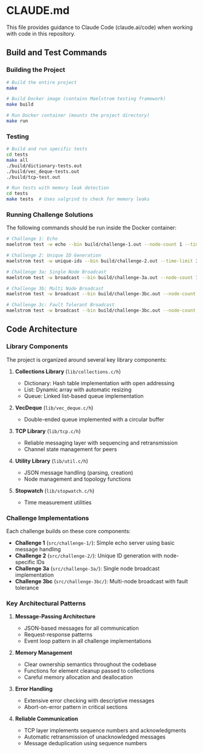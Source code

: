 # CLAUDE.md

This file provides guidance to Claude Code (claude.ai/code) when working with code in this repository.

## Build and Test Commands

### Building the Project

```bash
# Build the entire project
make

# Build Docker image (contains Maelstrom testing framework)
make build

# Run Docker container (mounts the project directory)
make run
```

### Testing

```bash
# Build and run specific tests
cd tests
make all
./build/dictionary-tests.out
./build/vec_deque-tests.out
./build/tcp-test.out

# Run tests with memory leak detection
cd tests
make tests  # Uses valgrind to check for memory leaks
```

### Running Challenge Solutions

The following commands should be run inside the Docker container:

```bash
# Challenge 1: Echo
maelstrom test -w echo --bin build/challenge-1.out --node-count 1 --time-limit 10

# Challenge 2: Unique ID Generation
maelstrom test -w unique-ids --bin build/challenge-2.out --time-limit 30 --rate 1000 --node-count 3 --availability total --nemesis partition

# Challenge 3a: Single Node Broadcast
maelstrom test -w broadcast --bin build/challenge-3a.out --node-count 1 --time-limit 20 --rate 10

# Challenge 3b: Multi Node Broadcast
maelstrom test -w broadcast --bin build/challenge-3bc.out --node-count 5 --time-limit 20 --rate 10

# Challenge 3c: Fault Tolerant Broadcast
maelstrom test -w broadcast --bin build/challenge-3bc.out --node-count 5 --time-limit 20 --rate 10 --nemesis partition
```

## Code Architecture

### Library Components

The project is organized around several key library components:

1. **Collections Library** (`lib/collections.c/h`)
   - Dictionary: Hash table implementation with open addressing
   - List: Dynamic array with automatic resizing
   - Queue: Linked list-based queue implementation

2. **VecDeque** (`lib/vec_deque.c/h`)
   - Double-ended queue implemented with a circular buffer

3. **TCP Library** (`lib/tcp.c/h`)
   - Reliable messaging layer with sequencing and retransmission
   - Channel state management for peers

4. **Utility Library** (`lib/util.c/h`)
   - JSON message handling (parsing, creation)
   - Node management and topology functions

5. **Stopwatch** (`lib/stopwatch.c/h`)
   - Time measurement utilities

### Challenge Implementations

Each challenge builds on these core components:

- **Challenge 1** (`src/challenge-1/`): Simple echo server using basic message handling
- **Challenge 2** (`src/challenge-2/`): Unique ID generation with node-specific IDs
- **Challenge 3a** (`src/challenge-3a/`): Single node broadcast implementation
- **Challenge 3bc** (`src/challenge-3bc/`): Multi-node broadcast with fault tolerance

### Key Architectural Patterns

1. **Message-Passing Architecture**
   - JSON-based messages for all communication
   - Request-response patterns
   - Event loop pattern in all challenge implementations

2. **Memory Management**
   - Clear ownership semantics throughout the codebase
   - Functions for element cleanup passed to collections
   - Careful memory allocation and deallocation

3. **Error Handling**
   - Extensive error checking with descriptive messages
   - Abort-on-error pattern in critical sections

4. **Reliable Communication**
   - TCP layer implements sequence numbers and acknowledgments
   - Automatic retransmission of unacknowledged messages
   - Message deduplication using sequence numbers